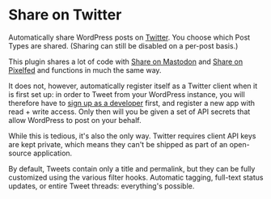 # Share on Twitter
Automatically share WordPress posts on [Twitter](https://twitter.com/). You choose which Post Types are shared. (Sharing can still be disabled on a per-post basis.)

This plugin shares a lot of code with [Share on Mastodon](https://github.com/janboddez/share-on-mastodon) and [Share on Pixelfed](https://github.com/janboddez/share-on-pixelfed) and functions in much the same way.

It does not, however, automatically register itself as a Twitter client when it is first set up: in order to Tweet from your WordPress instance, you will therefore have to [sign up as a developer](https://developer.twitter.com/en/portal/dashboard) first, and register a new app with read + write access. Only then will you be given a set of API secrets that allow WordPress to post on your behalf.

While this is tedious, it's also the only way. Twitter requires client API keys are kept private, which means they can't be shipped as part of an open-source application.

By default, Tweets contain only a title and permalink, but they can be fully customized using the various filter hooks. Automatic tagging, full-text status updates, or entire Tweet threads: everything's possible.
